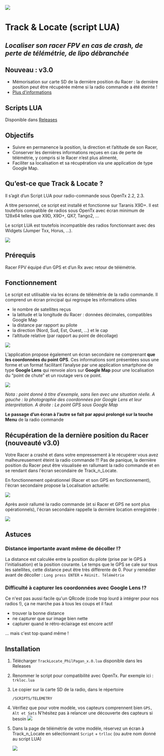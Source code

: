 ![](/img/mainScreenX9D.jpg)

# Track & Locate (script LUA)

## *Localiser son racer FPV en cas de crash, de perte de télémétrie, de lipo débranchée*

## Nouveau : v3.0

- Mémorisation sur carte SD de la dernière position du Racer : la dernière position peut être récupérée même si la radio commande a été éteinte !
- [Plus d'informations](#v3.0)

## Scripts LUA

Disponible dans [Releases](https://github.com/Philpagan/Track_n_Locate/releases)

## Objectifs

- Suivre en permanence la position, la direction et l’altitude de son Racer,
- Conserver les dernières informations reçues en cas de perte de télémétrie, y compris si le Racer n’est plus alimenté,
- Faciliter sa localisation et sa récupération via une application de type Google Map.

## Qu’est-ce que Track & Locate ?

Il s’agit d’un Script LUA pour radio-commande sous OpenTx 2.2, 2.3.

A titre personnel, ce script est installé et fonctionne sur Taranis X9D+. Il est toutefois compatible de radios sous OpenTx avec écran minimum de 128x64 telles que X9D, X9D+, QX7, Tango2, ...

Le script LUA est toutefois incompatible des radios fonctionnant avec des Widgets (Jumper Txx, Horus, ...).

![](/img/mainScreenTango2.jpg)

## Prérequis

Racer FPV équipé d’un GPS et d’un Rx avec retour de télémétrie.

## Fonctionnement

Le script est utilisable via les écrans de télémétrie de la radio commande.
Il comprend un écran principal qui regroupe les informations utiles

- le nombre de satellites reçus
- la latitude et la longitude du Racer : données décimales, compatibles Google Map
- la distance par rapport au pilote
- la direction (Nord, Sud, Est, Ouest, ...) et le cap
- l’altitude relative (par rapport au point de décollage)

![](/img/mainScreenX9D.jpg)

L’application propose également un écran secondaire ne comprenant **que les coordonnées du point GPS**. Ces informations sont présentées sous une forme et un format facilitant l’analyse par une application smartphone de type **Google Lens** qui renvoie alors sur **Google Map** pour une localisation du “point de chute” et un routage vers ce point.

![](/img/coordScreen_Lens.jpg)

*Nota : point donné à titre d'exemple, sans lien avec une situation réelle. A gauche : la photographie des coordonnées par Google Lens et leur interprétation. A droite : Le point GPS sous Google Map*

**Le passage d’un écran à l’autre se fait par appui prolongé sur la touche Menu** de la radio commande

<a name="V3.0"></a>

## Récupération de la dernière position du Racer (nouveauté v3.0)

Votre Racer a crashé et dans votre empressement à le récupérer vous avez malheureusement éteint la radio commande !!!
Pas de panique, la dernière position du Racer peut être visualisée en rallumant la radio commande et en se rendant dans l'écran secondaire de Track_n_Locate.

En fonctionnement opérationnel (Racer et son GPS en fonctionnement), l'écran secondaire propose la Localisation actuelle:

![](/img/loc_actual.jpg)

Après avoir rallumé la radio commande (et si Racer et GPS ne sont plus opérationnels), l'écran secondaire rappelle la dernière location enregistrée :

![](/img/loc_rec.jpg)

## Astuces

### Distance importante avant même de décoller !?

La distance est calculée entre la position du pilote (prise par le GPS à l'initialisation) et la position courante. Le temps que le GPS se cale sur tous les satellites, cette distance peut être très différente de 0.
Pour y remédier avant de décoller : `Long press ENTER` + `Réinit. Télémétrie`

### Difficulté à capturer les coordonnées avec Google Lens !?

Ce n'est pas aussi facile qu'un QRcode (code trop lourd à intégrer pour nos radios !), ça ne marche pas à tous les coups et il faut 

- trouver la bonne distance
- ne capturer que sur image bien nette
- capturer quand le rétro-éclairage est encore actif

... mais c'est top quand même !

## Installation

1. Télécharger `TrackLocate_PhilPagan_x.0.lua` disponible dans les Releases
   
2. Renommer le script  pour compatibilité avec OpenTx. 
   Par exemple ici : `trkloc.lua`

3. Le copier sur la carte SD de la radio, dans le répertoire 

   ```
   /SCRIPTS/TELEMETRY
   ```

4. Vérifiez que pour votre modèle, vos capteurs comprennent bien `GPS, Alt et Sats`
   N'hésitez pas à relancer une découverte des capteurs si besoin
   ![](/img/sensors.jpg)

5. Dans la page de télémétrie de votre modèle, réservez un écran à Track_n_Locate en sélectionnant `Script` + `trlloc` (ou autre nom donné au script LUA)

   ![](/img/script_in_telemetry.jpg)

